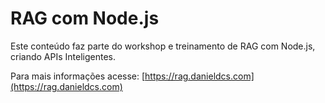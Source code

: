 # RAG com Node.js

Este conteúdo faz parte do workshop e treinamento de RAG com Node.js, criando APIs Inteligentes.

Para mais informações acesse: [https://rag.danieldcs.com](https://rag.danieldcs.com)
